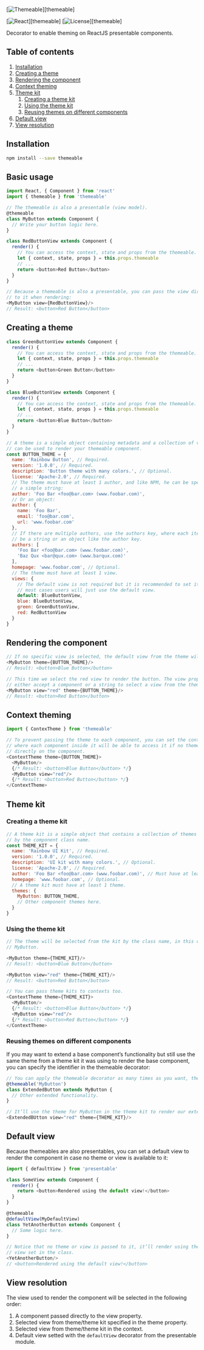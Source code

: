 [![Themeable](art/logo.png)][themeable]

[![React](https://img.shields.io/:react-%5E15%7C%5E16-green.svg?style=flat-square)][themeable]
[![License](http://img.shields.io/:license-apache-blue.svg?style=flat-square)][themeable]

Decorator to enable theming on ReactJS presentable components.

## Table of contents

1. [Installation](#installation)
2. [Creating a theme](#creating-a-theme)
3. [Rendering the component](#rendering-the-component)
4. [Context theming](#context-theming)
5. [Theme kit](#theme-kit)
   1. [Creating a theme kit](#creating-a-theme-kit)
   2. [Using the theme kit](#using-the-theme-kit)
   3. [Reusing themes on different components](#reusing-themes-on-different-components)
6. [Default view](#default-view)
7. [View resolution](#view-resolution)

## Installation

```sh
npm install --save themeable
```

## Basic usage

```js
import React, { Component } from 'react'
import { themeable } from 'themeable'

// The themeable is also a presentable (view model).
@themeable
class MyButton extends Component {
  // Write your button logic here.
}

class RedButtonView extends Component {
  render() {
    // You can access the context, state and props from the themeable.
    let { context, state, props } = this.props.themeable
    // ...
    return <button>Red Button</button>
  }
}

// Because a themeable is also a presentable, you can pass the view directly
// to it when rendering:
<MyButton view={RedButtonView}/>
// Result: <button>Red Button</button>
```

## Creating a theme

```js
class GreenButtonView extends Component {
  render() {
    // You can access the context, state and props from the themeable.
    let { context, state, props } = this.props.themeable
    // ...
    return <button>Green Button</button>
  }
}

class BlueButtonView extends Component {
  render() {
    // You can access the context, state and props from the themeable.
    let { context, state, props } = this.props.themeable
    // ...
    return <button>Blue Button</button>
  }
}

// A theme is a simple object containing metadata and a collection of views that
// can be used to render your themeable component.
const BUTTON_THEME = {
  name: 'Rainbow Button', // Required.
  version: '1.0.0', // Required.
  description: 'Button theme with many colors.', // Optional.
  license: 'Apache-2.0', // Required.
  // The theme must have at least 1 author, and like NPM, he can be specified as
  // a simple string:
  author: 'Foo Bar <foo@bar.com> (www.foobar.com)',
  // Or an object:
  author: {
    name: 'Foo Bar',
    email: 'foo@bar.com',
    url: 'www.foobar.com'
  },
  // If there are multiple authors, use the authors key, where each item can either
  // be a string or an object like the author key.
  authors: [
    'Foo Bar <foo@bar.com> (www.foobar.com)',
    'Baz Qux <bar@qux.com> (www.barqux.com)'
  ],
  homepage: 'www.foobar.com', // Optional.
  // The theme must have at least 1 view.
  views: {
    // The default view is not required but it is recommended to set it as in
    // most cases users will just use the default view.
    default: BlueButtonView,
    blue: BlueButtonView,
    green: GreenButtonView,
    red: RedButtonView
  }
}
```

## Rendering the component

```js
// If no specific view is selected, the default view from the theme will be used.
<MyButton theme={BUTTON_THEME}/>
// Result: <button>Blue Button</button>

// This time we select the red view to render the button. The view property can
// either accept a component or a string to select a view from the theme.
<MyButton view="red" theme={BUTTON_THEME}/>
// Result: <button>Red Button</button>
```

## Context theming

```js
import { ContexTheme } from 'themeable'

// To prevent passing the theme to each component, you can set the context theme
// where each component inside it will be able to access it if no theme is specified
// directly on the component.
<ContextTheme theme={BUTTON_THEME}>
  <MyButton/>
  {/* Result: <button>Blue Button</button> */}
  <MyButton view="red"/>
  {/* Result: <button>Red Button</button> */}
</ContextTheme>
```

## Theme kit

### Creating a theme kit

```js
// A theme kit is a simple object that contains a collection of themes indexed
// by the component class name.
const THEME_KIT = {
  name: 'Rainbow UI Kit', // Required.
  version: '1.0.0', // Required.
  description: 'UI kit with many colors.', // Optional.
  license: 'Apache-2.0', // Required.
  author: 'Foo Bar <foo@bar.com> (www.foobar.com)', // Must have at least 1 author.
  homepage: 'www.foobar.com', // Optional.
  // A theme kit must have at least 1 theme.
  themes: {
    MyButton: BUTTON_THEME,
    // Other component themes here.
  }
}
```

### Using the theme kit

```js
// The theme will be selected from the kit by the class name, in this case
// MyButton.

<MyButton theme={THEME_KIT}/>
// Result: <button>Blue Button</button>

<MyButton view="red" theme={THEME_KIT}/>
// Result: <button>Red Button</button>

// You can pass theme kits to contexts too.
<ContextTheme theme={THEME_KIT}>
  <MyButton/>
  {/* Result: <button>Blue Button</button> */}
  <MyButton view="red"/>
  {/* Result: <button>Red Button</button> */}
</ContextTheme>
```

### Reusing themes on different components

If you may want to extend a base component’s functionality but still use the same
theme from a theme kit it was using to render the base component, you can specify
the identifier in the themeable decorator:

```js
// You can apply the themeable decorator as many times as you want, the fact
@themeable('MyButton')
class ExtendedButton extends MyButton {
  // Other extended functionality.
}

// It’ll use the theme for MyButton in the theme kit to render our extended button.
<ExtendedBUtton view="red" theme={THEME_KIT}/>
```

## Default view

Because themeables are also presentables, you can set a default view to render
the component in case no theme or view is available to it:

```js
import { defaultView } from 'presentable'

class SomeView extends Component {
  render() {
    return <button>Rendered using the default view!</button>
  }
}

@themeable
@defaultView(MyDefaultView)
class YetAnotherButton extends Component {
  // Some logic here.
}

// Notice that no theme or view is passed to it, it’ll render using the default
// view set in the class.
<YetAnotherButton/>
// <button>Rendered using the default view!</button>
```

## View resolution

The view used to render the component will be selected in the following order:

1. A component passed directly to the view property.
2. Selected view from theme/theme kit specified in the theme property.
3. Selected view from theme/theme kit in the context.
4. Default view setted with the `defaultView` decorator from the presentable module.
